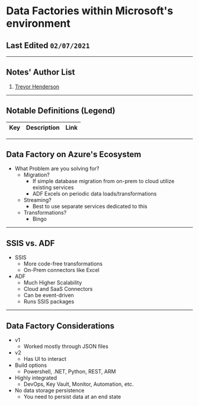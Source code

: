 # Data Factories within Microsoft's environment  

## Last Edited `02/07/2021`

---  

## Notes' Author List

1. [Trevor Henderson](https://github.com/trevor-henderson)

---  

## Notable Definitions (Legend)

| Key | Description | Link |  
|-------------|-------------|-------------|  

---  

## Data Factory on Azure's Ecosystem  

- What Problem are you solving for?  
  - Migration?  
    - If simple database migration from on-prem to cloud
    utilize existing services  
    - ADF Excels on periodic data loads/transformations  
  - Streaming?
    - Best to use separate services dedicated to this
  - Transformations?
    - Bingo  
---  

## SSIS vs. ADF  
- SSIS  
  - More code-free transformations  
  - On-Prem connectors like Excel  
- ADF  
  - Much Higher Scalability  
  - Cloud and SaaS Connectors  
  - Can be event-driven  
  - Runs SSIS packages  

---  

## Data Factory Considerations  
- v1  
  - Worked mostly through JSON files
- v2  
  - Has UI to interact
- Build options  
  - Powershell, .NET, Python, REST, ARM  
- Highly integrated  
  - DevOps, Key Vault, Monitor, Automation, etc.
- No data storage persistence  
  - You need to persist data at an end state  
